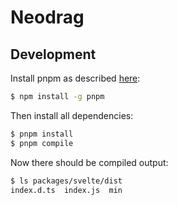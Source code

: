 # Neodrag

## Development

Install pnpm as described [here](https://pnpm.io/installation):

```bash
$ npm install -g pnpm
```

Then install all dependencies:

```bash
$ pnpm install
$ pnpm compile
```

Now there should be compiled output:

```bash
$ ls packages/svelte/dist
index.d.ts  index.js  min
```
